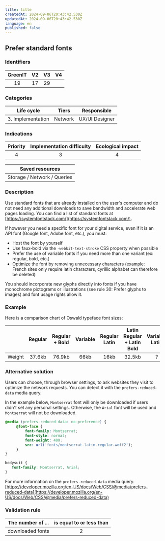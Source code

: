 ```yaml
---
title: title
createdAt: 2024-09-06T20:43:42.530Z
updatedAt: 2024-09-06T20:43:42.530Z
language: en
published: false
---
```

## Prefer standard fonts

### Identifiers

| GreenIT |  V2  |  V3  |  V4  |
|:-------:|:----:|:----:|:----:|
|   19   | 17  | 29  |      |

### Categories

| Life cycle |  Tiers  |  Responsible  |
|:---------:|:----:|:----:|
| 3. Implementation | Network | UX/UI Designer |

### Indications

| Priority |      Implementation difficulty       |  Ecological impact    |
|:-------------------:|:-------------------------:|:---------------------:|
| 4 | 3 | 4 |

|Saved resources                                    |
|:----------------------------------------------------------:|
|  Storage / Network / Queries  |

### Description

Use standard fonts that are already installed on the user's computer and do not need any additional downloads to save bandwidth and accelerate web pages loading. You can find a list of standard fonts at [https://systemfontstack.com/](https://systemfontstack.com/).

If however you need a specific font for your digital service, even if it is an API font (Google font, Adobe font, etc.), you must:
- Host the font by yourself
- Use faux-bold via the ```-webkit-text-stroke``` CSS property when possible
- Prefer the use of variable fonts if you need more than one variant (ex: regular, bold, etc.)
- Optimize the font by removing unnecessary characters (example: French sites only require latin characters, cyrillic alphabet can therefore be deleted)

You should incorporate new glyphs directly into fonts if you have monochrome pictograms or illustrations (see rule 30: Prefer glyphs to images) and font usage rights allow it.

### Example

Here is a comparison chart of Oswald typeface font sizes:

|        | Regular | Regular + Bold | Variable | Regular Latin | Latin Regular + Latin Bold | Variable Latin |
|:------:|:-------:|:--------------:|:--------:|:-------------:|:--------------------------:|:--------------:|
| Weight | 37.6kb  |     76.9kb     |   66kb   |     16kb      |           32.5kb           |       ?        

### Alternative solution

Users can choose, through browser settings, to ask websites they visit to optimize the network requests. You can detect it with the `prefers-reduced-data` media query.

In the example below, `Montserrat` font will only be downloaded if users didn't set any personal settings. Otherwise, the `Arial` font will be used and `Montserrat` will not be downloaded.

```css
@media (prefers-reduced-data: no-preference) {
     @font-face {
         font-family: Montserrat;
         font-style: normal;
         font-weight: 400;
         src: url('fonts/montserrat-latin-regular.woff2');
     }
}

bodysuit {
   font-family: Montserrat, Arial;
}
```

For more information on the `prefers-reduced-data` media query: [https://developer.mozilla.org/en-US/docs/Web/CSS/@media/prefers-reduced-data](https://developer.mozilla.org/en-US/docs/Web/CSS/@media/prefers-reduced-data)

### Validation rule

| The number of ...     | is equal to or less than   | 
|-------------------|:-------------------------:|
| downloaded fonts  | 2  |
